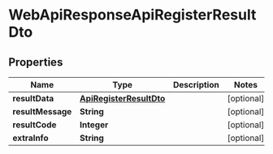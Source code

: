 
# WebApiResponseApiRegisterResultDto

## Properties
Name | Type | Description | Notes
------------ | ------------- | ------------- | -------------
**resultData** | [**ApiRegisterResultDto**](ApiRegisterResultDto.md) |  |  [optional]
**resultMessage** | **String** |  |  [optional]
**resultCode** | **Integer** |  |  [optional]
**extraInfo** | **String** |  |  [optional]



